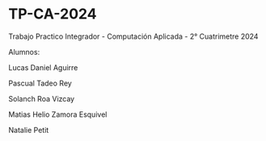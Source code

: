 # TP-CA-2024
Trabajo Practico Integrador - Computación Aplicada - 2° Cuatrimetre 2024

Alumnos:

Lucas Daniel Aguirre

Pascual Tadeo Rey

Solanch Roa Vizcay

Matias Helio Zamora Esquivel

Natalie Petit
